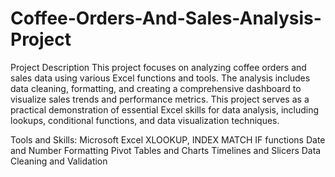 # Coffee-Orders-And-Sales-Analysis-Project
Project Description
This project focuses on analyzing coffee orders and sales data using various Excel functions and tools. The analysis includes data cleaning, formatting, and creating a comprehensive dashboard to visualize sales trends and performance metrics. This project serves as a practical demonstration of essential Excel skills for data analysis, including lookups, conditional functions, and data visualization techniques.

Tools and Skills:
Microsoft Excel
XLOOKUP, INDEX MATCH
IF functions
Date and Number Formatting
Pivot Tables and Charts
Timelines and Slicers
Data Cleaning and Validation
